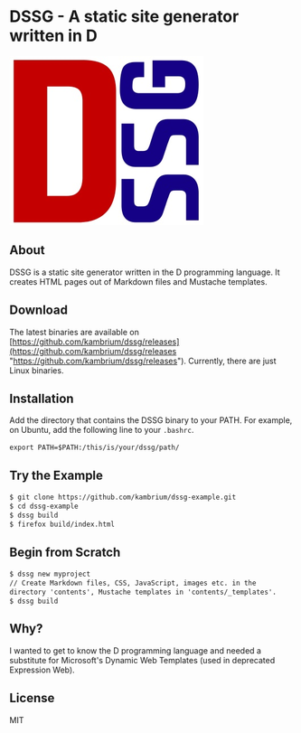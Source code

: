 DSSG - A static site generator written in D
===========================================

![DSSG logo](dssg-logo.jpg)

About
-----
DSSG is a static site generator written in the D programming language. It creates HTML pages out of Markdown files and Mustache templates.

Download
--------
The latest binaries are available on [https://github.com/kambrium/dssg/releases](https://github.com/kambrium/dssg/releases "https://github.com/kambrium/dssg/releases"). Currently, there are just Linux binaries.

Installation
------------
Add the directory that contains the DSSG binary to your PATH. For example, on Ubuntu, add the following line to your `.bashrc`.
```
export PATH=$PATH:/this/is/your/dssg/path/
```

Try the Example
---------------
```shell
$ git clone https://github.com/kambrium/dssg-example.git
$ cd dssg-example
$ dssg build
$ firefox build/index.html
```

Begin from Scratch
------------------
```shell
$ dssg new myproject
// Create Markdown files, CSS, JavaScript, images etc. in the directory 'contents', Mustache templates in 'contents/_templates'.
$ dssg build
```

Why?
----
I wanted to get to know the D programming language and needed a substitute for Microsoft's Dynamic Web Templates (used in deprecated Expression Web).

License
-------
MIT